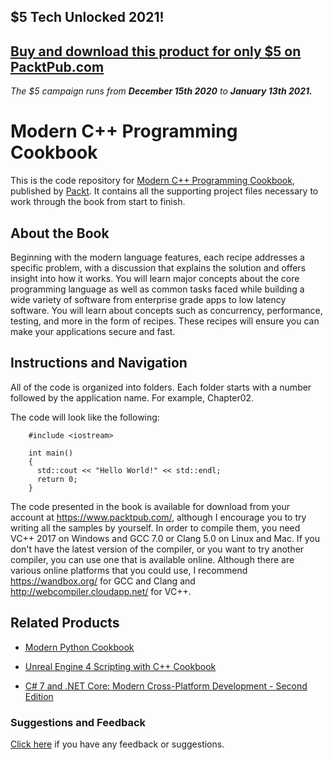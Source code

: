 ## $5 Tech Unlocked 2021!
[Buy and download this product for only $5 on PacktPub.com](https://www.packtpub.com/)
-----
*The $5 campaign         runs from __December 15th 2020__ to __January 13th 2021.__*

# Modern C++ Programming Cookbook
This is the code repository for [Modern C++ Programming Cookbook](https://www.packtpub.com/application-development/modern-c-programming-cookbook?utm_source=Modern%20C%2B%2B%20Programming%20Cookbook&utm_medium=GitHub&utm_campaign=repository), published by [Packt](https://www.packtpub.com/?utm_source=github). It contains all the supporting project files necessary to work through the book from start to finish.
## About the Book
Beginning with the modern language features, each recipe addresses a specific problem, with a discussion that explains the solution and offers insight into how it works. You will learn major concepts about the core programming language as well as common tasks faced while building a wide variety of software from enterprise grade apps to low latency software. You will learn about concepts such as concurrency, performance, testing, and more in the form of recipes. These recipes will ensure you can make your applications secure and fast.
## Instructions and Navigation
All of the code is organized into folders. Each folder starts with a number followed by the application name. For example, Chapter02.



The code will look like the following:
```
    #include <iostream>

    int main()
    {
      std::cout << "Hello World!" << std::endl;
      return 0;
    }
```

The code presented in the book is available for download from your account at https://www.packtpub.com/, although I encourage you to try writing all the samples by yourself. In order to compile them, you need VC++ 2017 on Windows and GCC 7.0 or Clang 5.0 on Linux and Mac. If you don't have the latest version of the compiler, or you want to try another compiler, you can use one that is available online. Although there are various online platforms that you could use, I recommend https://wandbox.org/ for GCC and Clang and http://webcompiler.cloudapp.net/ for VC++.

## Related Products
* [Modern Python Cookbook](https://www.packtpub.com/application-development/modern-python-cookbook?utm_source=Modern%20Python%20Cookbook&utm_medium=GitHub&utm_campaign=repository)

* [Unreal Engine 4 Scripting with C++ Cookbook](https://www.packtpub.com/game-development/unreal-engine-4-scripting-c-cookbook?utm_source=Unreal%20Engine%204%20Scripting%20with%20C%2B%2B%20Cookbook&utm_medium=GitHub&utm_campaign=repository)

* [C# 7 and .NET Core: Modern Cross-Platform Development - Second Edition](https://www.packtpub.com/application-development/c-7-and-net-core-modern-cross-platform-development-second-edition?utm_source=C%23%207%20and%20.NET%20Core%3A%20Modern%20Cross-Platform%20Development%20-%20Second%20Edition&utm_medium=GitHub&utm_campaign=repository)

### Suggestions and Feedback
[Click here](https://docs.google.com/forms/d/e/1FAIpQLSe5qwunkGf6PUvzPirPDtuy1Du5Rlzew23UBp2S-P3wB-GcwQ/viewform) if you have any feedback or suggestions.
